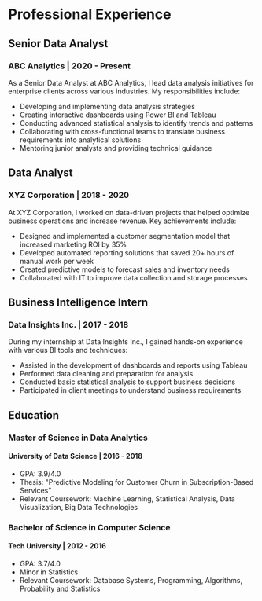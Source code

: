 # Professional Experience

## Senior Data Analyst
### ABC Analytics | 2020 - Present

As a Senior Data Analyst at ABC Analytics, I lead data analysis initiatives for enterprise clients across various industries. My responsibilities include:

- Developing and implementing data analysis strategies
- Creating interactive dashboards using Power BI and Tableau
- Conducting advanced statistical analysis to identify trends and patterns
- Collaborating with cross-functional teams to translate business requirements into analytical solutions
- Mentoring junior analysts and providing technical guidance

## Data Analyst
### XYZ Corporation | 2018 - 2020

At XYZ Corporation, I worked on data-driven projects that helped optimize business operations and increase revenue. Key achievements include:

- Designed and implemented a customer segmentation model that increased marketing ROI by 35%
- Developed automated reporting solutions that saved 20+ hours of manual work per week
- Created predictive models to forecast sales and inventory needs
- Collaborated with IT to improve data collection and storage processes

## Business Intelligence Intern
### Data Insights Inc. | 2017 - 2018

During my internship at Data Insights Inc., I gained hands-on experience with various BI tools and techniques:

- Assisted in the development of dashboards and reports using Tableau
- Performed data cleaning and preparation for analysis
- Conducted basic statistical analysis to support business decisions
- Participated in client meetings to understand business requirements

## Education

### Master of Science in Data Analytics
#### University of Data Science | 2016 - 2018

- GPA: 3.9/4.0
- Thesis: "Predictive Modeling for Customer Churn in Subscription-Based Services"
- Relevant Coursework: Machine Learning, Statistical Analysis, Data Visualization, Big Data Technologies

### Bachelor of Science in Computer Science
#### Tech University | 2012 - 2016

- GPA: 3.7/4.0
- Minor in Statistics
- Relevant Coursework: Database Systems, Programming, Algorithms, Probability and Statistics
